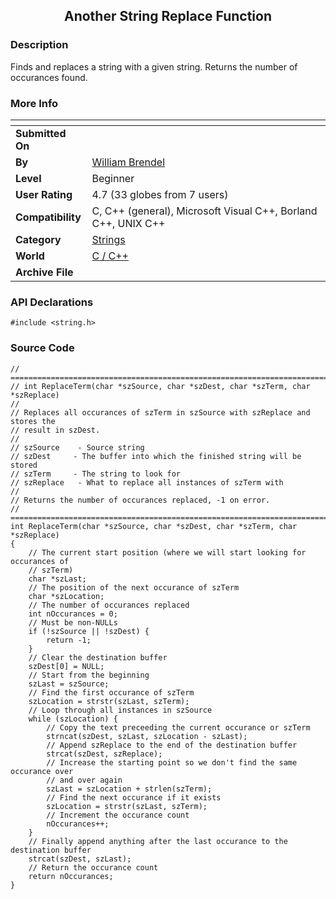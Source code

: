 ﻿<div align="center">

## Another String Replace Function


</div>

### Description

Finds and replaces a string with a given string. Returns the number of occurances found.
 
### More Info
 


<span>             |<span>
---                |---
**Submitted On**   |
**By**             |[William Brendel](https://github.com/Planet-Source-Code/PSCIndex/blob/master/ByAuthor/william-brendel.md)
**Level**          |Beginner
**User Rating**    |4.7 (33 globes from 7 users)
**Compatibility**  |C, C\+\+ \(general\), Microsoft Visual C\+\+, Borland C\+\+, UNIX C\+\+
**Category**       |[Strings](https://github.com/Planet-Source-Code/PSCIndex/blob/master/ByCategory/strings__3-26.md)
**World**          |[C / C\+\+](https://github.com/Planet-Source-Code/PSCIndex/blob/master/ByWorld/c-c.md)
**Archive File**   |[](https://github.com/Planet-Source-Code/william-brendel-another-string-replace-function__3-5132/archive/master.zip)

### API Declarations

```
#include <string.h>
```


### Source Code

```
// ==============================================================================
// int ReplaceTerm(char *szSource, char *szDest, char *szTerm, char *szReplace)
//
// Replaces all occurances of szTerm in szSource with szReplace and stores the
// result in szDest.
//
// szSource    - Source string
// szDest     - The buffer into which the finished string will be stored
// szTerm     - The string to look for
// szReplace   - What to replace all instances of szTerm with
//
// Returns the number of occurances replaced, -1 on error.
// ==============================================================================
int ReplaceTerm(char *szSource, char *szDest, char *szTerm, char *szReplace)
{
	// The current start position (where we will start looking for occurances of
	// szTerm)
	char *szLast;
	// The position of the next occurance of szTerm
	char *szLocation;
	// The number of occurances replaced
	int nOccurances = 0;
	// Must be non-NULLs
	if (!szSource || !szDest) {
		return -1;
	}
	// Clear the destination buffer
	szDest[0] = NULL;
	// Start from the beginning
	szLast = szSource;
	// Find the first occurance of szTerm
	szLocation = strstr(szLast, szTerm);
	// Loop through all instances in szSource
	while (szLocation) {
		// Copy the text preceeding the current occurance or szTerm
		strncat(szDest, szLast, szLocation - szLast);
		// Append szReplace to the end of the destination buffer
		strcat(szDest, szReplace);
		// Increase the starting point so we don't find the same occurance over
		// and over again
		szLast = szLocation + strlen(szTerm);
		// Find the next occurance if it exists
		szLocation = strstr(szLast, szTerm);
		// Increment the occurance count
		nOccurances++;
	}
	// Finally append anything after the last occurance to the destination buffer
	strcat(szDest, szLast);
	// Return the occurance count
	return nOccurances;
}
```

